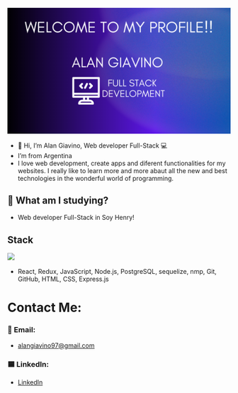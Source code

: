 ![](https://github.com/AlanGiavino/Alan-Giavino/blob/main/Welcome.png?raw=true)
- 👋 Hi, I’m Alan Giavino, Web developer Full-Stack 💻
- I’m from Argentina 
- I love web development, create apps and diferent functionalities for my websites. I really like to learn more and more abaut all the new and best technologies in the wonderful world of programming.
## 📖 What am I studying? 
- Web developer Full-Stack in Soy Henry!
## Stack
![](https://github.com/AlanGiavino/Alan-Giavino/blob/main/Code.jpg)
- React, Redux, JavaScript, Node.js, PostgreSQL, sequelize, nmp, Git, GitHub, HTML, CSS, Express.js
# Contact Me:
### 📧 Email:
- alangiavino97@gmail.com
### 🟦 LinkedIn:
- [LinkedIn](https://www.linkedin.com/in/matias-garridodev/)



